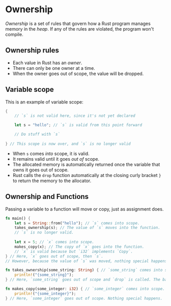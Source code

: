 # Ownership 

*Ownership* is a set of rules that govern how a Rust program manages memory in the *heap*.
If any of the rules are violated, the program won't compile.

## Ownership rules

- Each value in Rust has an *owner*.
- There can only be one owner at a time.
- When the owner goes out of scope, the value will be dropped.

## Variable scope

This is an example of variable scope:
```rust
{
    // `s` is not valid here, since it's not yet declared

    let s = "hello"; // `s` is valid from this point forward

    // Do stuff with `s`
    
} // This scope is now over, and `s` is no longer valid
```

- When `s` comes *into* scope, it is valid.
- It remains valid until it goes *out of* scope.
- The allocated memory is automatically returned once the variable that owns it goes out of scope.
- Rust calls the `drop` function automatically at the closing curly bracket `}` to return the memory to the allocator.

## Ownership and Functions

Passing a variable to a function will move or copy, just as assignment does.

```rust
fn main() {
    let s = String::from("hello"); // `s` comes into scope.
    takes_ownership(s); // The value of `s` moves into the function.
    // `s` is no longer valid.
    
    let x = 5; // `x` comes into scope.
    makes_copy(x); // The copy of `x` goes into the function.
    // `x` is valid because but `i32` implements `Copy`.
} // Here, `x` goes out of scope, then `s`. 
// However, because the value of `s` was moved, nothing special happens.

fn takes_ownership(some_string: String) { // `some_string` comes into scope.
    println!("{some_string}");
} // Here, `some_string` goes out of scope and `drop` is called. The backing memory is freed.

fn makes_copy(some_integer: i32) { // `some_integer` comes into scope.
    println!("{some_integer}");
} // Here, `some_integer` goes out of scope. Nothing special happens.
```